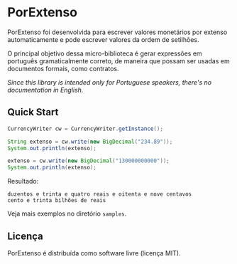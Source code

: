 PorExtenso
==========

PorExtenso foi desenvolvida para escrever valores monetários por extenso automaticamente e pode escrever valores da ordem de setilhões.

O principal objetivo dessa micro-biblioteca é gerar expressões em português gramaticalmente correto, de maneira que possam ser usadas em documentos formais, como contratos.  

*Since this library is intended only for Portuguese speakers, there's no documentation in English.*

## Quick Start

```java
CurrencyWriter cw = CurrencyWriter.getInstance();

String extenso = cw.write(new BigDecimal("234.89"));
System.out.println(extenso);

extenso = cw.write(new BigDecimal("130000000000"));
System.out.println(extenso);
```

Resultado:

```
duzentos e trinta e quatro reais e oitenta e nove centavos
cento e trinta bilhões de reais
```

Veja mais exemplos no diretório `samples`.


## Licença

PorExtenso é distribuída como software livre (licença MIT).
